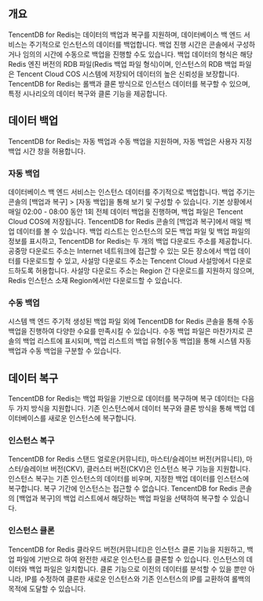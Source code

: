 
## 개요
TencentDB for Redis는 데이터의 백업과 복구를 지원하며, 데이터베이스 백 엔드 서비스는 주기적으로 인스턴스의 데이터를 백업합니다. 백업 진행 시간은 콘솔에서 구성하거나 임의의 시간에 수동으로 백업을 진행할 수도 있습니다. 백업 데이터의 형식은 해당 Redis 엔진 버전의 RDB 파일(Redis 백업 파일 형식)이며, 인스턴스의 RDB 백업 파일은 Tencent Cloud COS 시스템에 저장되어 데이터의 높은 신뢰성을 보장합니다. TencentDB for Redis는 롤백과 클론 방식으로 인스턴스 데이터를 복구할 수 있으며, 특정 시나리오의 데이터 복구와 클론 기능을 제공합니다.

## 데이터 백업
TencentDB for Redis는 자동 백업과 수동 백업을 지원하며, 자동 백업은 사용자 지정 백업 시간 창을 허용합니다.

### 자동 백업
데이터베이스 백 엔드 서비스는 인스턴스 데이터를 주기적으로 백업합니다. 백업 주기는 콘솔의 [백업과 복구] > [자동 백업]을 통해 보기 및 구성할 수 있습니다.
기본 상황에서 매일 02:00 - 08:00 동안 1회 전체 데이터 백업을 진행하며, 백업 파일은 Tencent Cloud COS에 저장됩니다. TencentDB for Redis 콘솔의 [백업과 복구]에서 매일 백업 데이터를 볼 수 있습니다.
백업 리스트는 인스턴스의 모든 백업 파일 및 백업 파일의 정보를 표시하고, TencentDB for Redis는 두 개의 백업 다운로드 주소를 제공합니다. 공중망 다운로드 주소는 Internet 네트워크에 접근할 수 있는 모든 장소에서 백업 데이터를 다운로드할 수 있고, 사설망 다운로드 주소는 Tencent Cloud 사설망에서 다운로드하도록 허용합니다. 사설망 다운로드 주소는 Region 간 다운로드를 지원하지 않으며, Redis 인스턴스 소재 Region에서만 다운로드할 수 있습니다.

### 수동 백업
시스템 백 엔드 주기적 생성된 백업 파일 외에 TencentDB for Redis 콘솔을 통해 수동 백업을 진행하여 다양한 수요를 만족시킬 수 있습니다. 수동 백업 파일은 마찬가지로 콘솔의 백업 리스트에 표시되며, 백업 리스트의 백업 유형[수동 백업]을 통해 시스템 자동 백업과 수동 백업을 구분할 수 있습니다.

## 데이터 복구
TencentDB for Redis는 백업 파일을 기반으로 데이터를 복구하며 복구 데이터는 다음 두 가지 방식을 지원합니다. 기존 인스턴스에서 데이터 복구와 클론 방식을 통해 백업 데이터베이스를 새로운 인스턴스에 복구합니다.

### 인스턴스 복구
TencentDB for Redis 스탠드 얼로운(커뮤니티), 마스터/슬레이브 버전(커뮤니티), 마스터/슬레이브 버전(CKV), 클러스터 버전(CKV)은 인스턴스 복구 기능을 지원합니다. 인스턴스 복구는 기존 인스턴스의 데이터를 비우며, 지정한 백업 데이터를 인스턴스에 복구합니다. 복구 기간에 인스턴스는 접근할 수 없습니다. TencentDB for Redis 콘솔의 [백업과 복구]의 백업 리스트에서 해당하는 백업 파일을 선택하여 복구할 수 있습니다.

### 인스턴스 클론
TencentDB for Redis 클라우드 버전(커뮤니티)은 인스턴스 클론 기능을 지원하고, 백업 파일에 기반으로 하여 완전한 새로운 인스턴스를 클론할 수 있습니다. 인스턴스의 데이터와 백업 파일은 일치합니다. 클론 기능으로 이전의 데이터를 분석할 수 있을 뿐만 아니라, IP를 수정하여 클론한 새로운 인스턴스와 기존 인스턴스의 IP를 교환하여 롤백의 목적에 도달할 수 있습니다.



